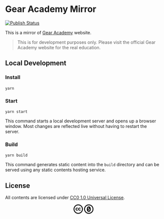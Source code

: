 # Gear Academy Mirror

[![Publish Status](https://github.com/gear-dapps/academy-mirror/workflows/Publish/badge.svg)](https://github.com/gear-dapps/academy-mirror/actions/workflows/publish.yml?query=branch%3Amaster)

This is a mirror of [Gear Academy](https://academy.gear.foundation) website.

> This is for development purposes only. Please visit the official Gear Academy website for the real education.

## Local Development

### Install

```
yarn
```

### Start

```
yarn start
```

This command starts a local development server and opens up a browser window. Most changes are reflected live without having to restart the server.

### Build

```
yarn build
```

This command generates static content into the `build` directory and can be served using any static contents hosting service.

## License

All contents are licensed under [CC0 1.0 Universal License](LICENSE).

<p align=center>
  <img src="static/img/cc.svg" width="30" alt="CC" />
  <img src="static/img/zero.svg" width="30" alt="BY" />
</p>
